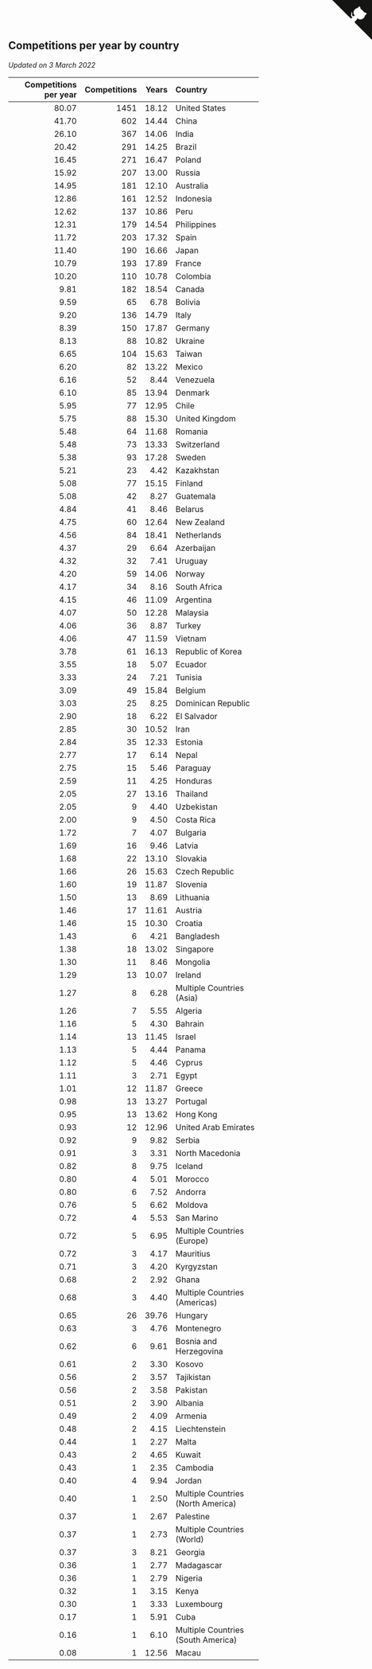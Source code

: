 ## Competitions per year by country

*Updated on  3 March 2022*

| Competitions per year | Competitions | Years | Country |
| ---: | ---: | ---: | :--- |
| 80.07 | 1451 | 18.12 | United States |
| 41.70 | 602 | 14.44 | China |
| 26.10 | 367 | 14.06 | India |
| 20.42 | 291 | 14.25 | Brazil |
| 16.45 | 271 | 16.47 | Poland |
| 15.92 | 207 | 13.00 | Russia |
| 14.95 | 181 | 12.10 | Australia |
| 12.86 | 161 | 12.52 | Indonesia |
| 12.62 | 137 | 10.86 | Peru |
| 12.31 | 179 | 14.54 | Philippines |
| 11.72 | 203 | 17.32 | Spain |
| 11.40 | 190 | 16.66 | Japan |
| 10.79 | 193 | 17.89 | France |
| 10.20 | 110 | 10.78 | Colombia |
| 9.81 | 182 | 18.54 | Canada |
| 9.59 | 65 | 6.78 | Bolivia |
| 9.20 | 136 | 14.79 | Italy |
| 8.39 | 150 | 17.87 | Germany |
| 8.13 | 88 | 10.82 | Ukraine |
| 6.65 | 104 | 15.63 | Taiwan |
| 6.20 | 82 | 13.22 | Mexico |
| 6.16 | 52 | 8.44 | Venezuela |
| 6.10 | 85 | 13.94 | Denmark |
| 5.95 | 77 | 12.95 | Chile |
| 5.75 | 88 | 15.30 | United Kingdom |
| 5.48 | 64 | 11.68 | Romania |
| 5.48 | 73 | 13.33 | Switzerland |
| 5.38 | 93 | 17.28 | Sweden |
| 5.21 | 23 | 4.42 | Kazakhstan |
| 5.08 | 77 | 15.15 | Finland |
| 5.08 | 42 | 8.27 | Guatemala |
| 4.84 | 41 | 8.46 | Belarus |
| 4.75 | 60 | 12.64 | New Zealand |
| 4.56 | 84 | 18.41 | Netherlands |
| 4.37 | 29 | 6.64 | Azerbaijan |
| 4.32 | 32 | 7.41 | Uruguay |
| 4.20 | 59 | 14.06 | Norway |
| 4.17 | 34 | 8.16 | South Africa |
| 4.15 | 46 | 11.09 | Argentina |
| 4.07 | 50 | 12.28 | Malaysia |
| 4.06 | 36 | 8.87 | Turkey |
| 4.06 | 47 | 11.59 | Vietnam |
| 3.78 | 61 | 16.13 | Republic of Korea |
| 3.55 | 18 | 5.07 | Ecuador |
| 3.33 | 24 | 7.21 | Tunisia |
| 3.09 | 49 | 15.84 | Belgium |
| 3.03 | 25 | 8.25 | Dominican Republic |
| 2.90 | 18 | 6.22 | El Salvador |
| 2.85 | 30 | 10.52 | Iran |
| 2.84 | 35 | 12.33 | Estonia |
| 2.77 | 17 | 6.14 | Nepal |
| 2.75 | 15 | 5.46 | Paraguay |
| 2.59 | 11 | 4.25 | Honduras |
| 2.05 | 27 | 13.16 | Thailand |
| 2.05 | 9 | 4.40 | Uzbekistan |
| 2.00 | 9 | 4.50 | Costa Rica |
| 1.72 | 7 | 4.07 | Bulgaria |
| 1.69 | 16 | 9.46 | Latvia |
| 1.68 | 22 | 13.10 | Slovakia |
| 1.66 | 26 | 15.63 | Czech Republic |
| 1.60 | 19 | 11.87 | Slovenia |
| 1.50 | 13 | 8.69 | Lithuania |
| 1.46 | 17 | 11.61 | Austria |
| 1.46 | 15 | 10.30 | Croatia |
| 1.43 | 6 | 4.21 | Bangladesh |
| 1.38 | 18 | 13.02 | Singapore |
| 1.30 | 11 | 8.46 | Mongolia |
| 1.29 | 13 | 10.07 | Ireland |
| 1.27 | 8 | 6.28 | Multiple Countries (Asia) |
| 1.26 | 7 | 5.55 | Algeria |
| 1.16 | 5 | 4.30 | Bahrain |
| 1.14 | 13 | 11.45 | Israel |
| 1.13 | 5 | 4.44 | Panama |
| 1.12 | 5 | 4.46 | Cyprus |
| 1.11 | 3 | 2.71 | Egypt |
| 1.01 | 12 | 11.87 | Greece |
| 0.98 | 13 | 13.27 | Portugal |
| 0.95 | 13 | 13.62 | Hong Kong |
| 0.93 | 12 | 12.96 | United Arab Emirates |
| 0.92 | 9 | 9.82 | Serbia |
| 0.91 | 3 | 3.31 | North Macedonia |
| 0.82 | 8 | 9.75 | Iceland |
| 0.80 | 4 | 5.01 | Morocco |
| 0.80 | 6 | 7.52 | Andorra |
| 0.76 | 5 | 6.62 | Moldova |
| 0.72 | 4 | 5.53 | San Marino |
| 0.72 | 5 | 6.95 | Multiple Countries (Europe) |
| 0.72 | 3 | 4.17 | Mauritius |
| 0.71 | 3 | 4.20 | Kyrgyzstan |
| 0.68 | 2 | 2.92 | Ghana |
| 0.68 | 3 | 4.40 | Multiple Countries (Americas) |
| 0.65 | 26 | 39.76 | Hungary |
| 0.63 | 3 | 4.76 | Montenegro |
| 0.62 | 6 | 9.61 | Bosnia and Herzegovina |
| 0.61 | 2 | 3.30 | Kosovo |
| 0.56 | 2 | 3.57 | Tajikistan |
| 0.56 | 2 | 3.58 | Pakistan |
| 0.51 | 2 | 3.90 | Albania |
| 0.49 | 2 | 4.09 | Armenia |
| 0.48 | 2 | 4.15 | Liechtenstein |
| 0.44 | 1 | 2.27 | Malta |
| 0.43 | 2 | 4.65 | Kuwait |
| 0.43 | 1 | 2.35 | Cambodia |
| 0.40 | 4 | 9.94 | Jordan |
| 0.40 | 1 | 2.50 | Multiple Countries (North America) |
| 0.37 | 1 | 2.67 | Palestine |
| 0.37 | 1 | 2.73 | Multiple Countries (World) |
| 0.37 | 3 | 8.21 | Georgia |
| 0.36 | 1 | 2.77 | Madagascar |
| 0.36 | 1 | 2.79 | Nigeria |
| 0.32 | 1 | 3.15 | Kenya |
| 0.30 | 1 | 3.33 | Luxembourg |
| 0.17 | 1 | 5.91 | Cuba |
| 0.16 | 1 | 6.10 | Multiple Countries (South America) |
| 0.08 | 1 | 12.56 | Macau |


<a href="https://github.com/jonatanklosko/wca_statistics" class="github-corner" aria-label="View source on Github"><svg width="80" height="80" viewBox="0 0 250 250" style="fill:#151513; color:#fff; position: absolute; top: 0; border: 0; right: 0;" aria-hidden="true"><path d="M0,0 L115,115 L130,115 L142,142 L250,250 L250,0 Z"></path><path d="M128.3,109.0 C113.8,99.7 119.0,89.6 119.0,89.6 C122.0,82.7 120.5,78.6 120.5,78.6 C119.2,72.0 123.4,76.3 123.4,76.3 C127.3,80.9 125.5,87.3 125.5,87.3 C122.9,97.6 130.6,101.9 134.4,103.2" fill="currentColor" style="transform-origin: 130px 106px;" class="octo-arm"></path><path d="M115.0,115.0 C114.9,115.1 118.7,116.5 119.8,115.4 L133.7,101.6 C136.9,99.2 139.9,98.4 142.2,98.6 C133.8,88.0 127.5,74.4 143.8,58.0 C148.5,53.4 154.0,51.2 159.7,51.0 C160.3,49.4 163.2,43.6 171.4,40.1 C171.4,40.1 176.1,42.5 178.8,56.2 C183.1,58.6 187.2,61.8 190.9,65.4 C194.5,69.0 197.7,73.2 200.1,77.6 C213.8,80.2 216.3,84.9 216.3,84.9 C212.7,93.1 206.9,96.0 205.4,96.6 C205.1,102.4 203.0,107.8 198.3,112.5 C181.9,128.9 168.3,122.5 157.7,114.1 C157.9,116.9 156.7,120.9 152.7,124.9 L141.0,136.5 C139.8,137.7 141.6,141.9 141.8,141.8 Z" fill="currentColor" class="octo-body"></path></svg></a><style>.github-corner:hover .octo-arm{animation:octocat-wave 560ms ease-in-out}@keyframes octocat-wave{0%,100%{transform:rotate(0)}20%,60%{transform:rotate(-25deg)}40%,80%{transform:rotate(10deg)}}@media (max-width:500px){.github-corner:hover .octo-arm{animation:none}.github-corner .octo-arm{animation:octocat-wave 560ms ease-in-out}}</style>
